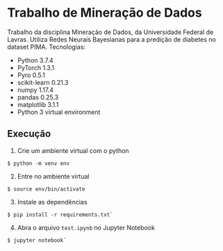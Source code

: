# Trabalho de Mineração de Dados

Trabalho da disciplina Mineração de Dados, da Universidade Federal de Lavras. Utiliza Redes Neurais Bayesianas para a predição de diabetes no dataset PIMA. Tecnologias:

* Python 3.7.4
* PyTorch 1.3.1
* Pyro 0.5.1
* scikit-learn 0.21.3
* numpy 1.17.4
* pandas 0.25.3
* matplotlib 3.1.1
* Python 3 virtual environment

## Execução
1. Crie um ambiente virtual com o python
```
$ python -m venv env
```
2. Entre no ambiente virtual
```
$ source env/bin/activate
```
3. Instale as dependências
```
$ pip install -r requirements.txt`
```
4. Abra o arquivo `test.ipynb` no Jupyter Notebook
```
$ jupyter notebook`
``` 

